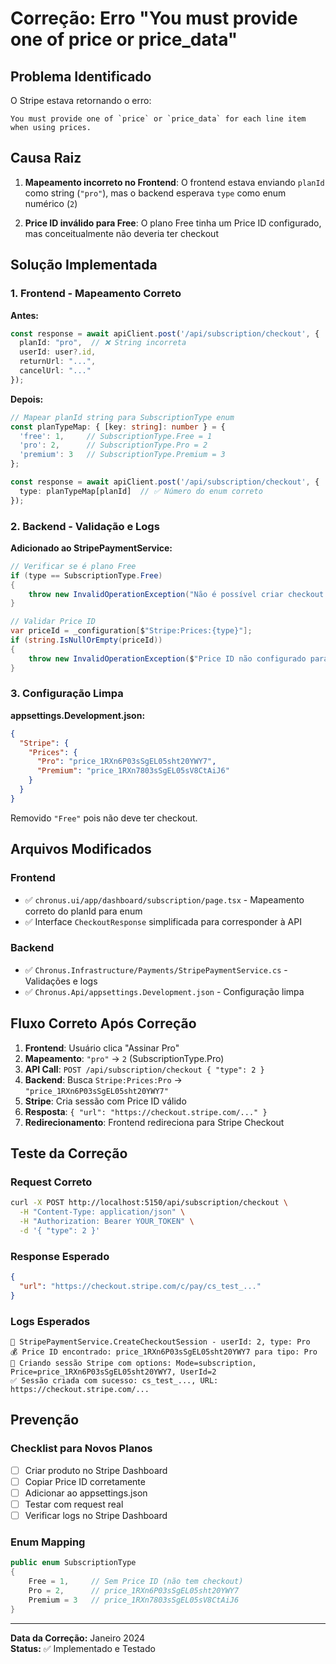 # Correção: Erro "You must provide one of price or price_data"

## Problema Identificado

O Stripe estava retornando o erro:
```
You must provide one of `price` or `price_data` for each line item when using prices.
```

## Causa Raiz

1. **Mapeamento incorreto no Frontend**: O frontend estava enviando `planId` como string (`"pro"`), mas o backend esperava `type` como enum numérico (`2`)

2. **Price ID inválido para Free**: O plano Free tinha um Price ID configurado, mas conceitualmente não deveria ter checkout

## Solução Implementada

### 1. Frontend - Mapeamento Correto
**Antes:**
```typescript
const response = await apiClient.post('/api/subscription/checkout', {
  planId: "pro",  // ❌ String incorreta
  userId: user?.id,
  returnUrl: "...",
  cancelUrl: "..."
});
```

**Depois:**
```typescript
// Mapear planId string para SubscriptionType enum
const planTypeMap: { [key: string]: number } = {
  'free': 1,     // SubscriptionType.Free = 1
  'pro': 2,      // SubscriptionType.Pro = 2
  'premium': 3   // SubscriptionType.Premium = 3
};

const response = await apiClient.post('/api/subscription/checkout', {
  type: planTypeMap[planId]  // ✅ Número do enum correto
});
```

### 2. Backend - Validação e Logs
**Adicionado ao StripePaymentService:**
```csharp
// Verificar se é plano Free
if (type == SubscriptionType.Free)
{
    throw new InvalidOperationException("Não é possível criar checkout para plano gratuito");
}

// Validar Price ID
var priceId = _configuration[$"Stripe:Prices:{type}"];
if (string.IsNullOrEmpty(priceId))
{
    throw new InvalidOperationException($"Price ID não configurado para o plano {type}");
}
```

### 3. Configuração Limpa
**appsettings.Development.json:**
```json
{
  "Stripe": {
    "Prices": {
      "Pro": "price_1RXn6P03sSgEL05sht20YWY7",
      "Premium": "price_1RXn7803sSgEL05sV8CtAiJ6"
    }
  }
}
```

Removido `"Free"` pois não deve ter checkout.

## Arquivos Modificados

### Frontend
- ✅ `chronus.ui/app/dashboard/subscription/page.tsx` - Mapeamento correto do planId para enum
- ✅ Interface `CheckoutResponse` simplificada para corresponder à API

### Backend
- ✅ `Chronus.Infrastructure/Payments/StripePaymentService.cs` - Validações e logs
- ✅ `Chronus.Api/appsettings.Development.json` - Configuração limpa

## Fluxo Correto Após Correção

1. **Frontend**: Usuário clica "Assinar Pro"
2. **Mapeamento**: `"pro"` → `2` (SubscriptionType.Pro)
3. **API Call**: `POST /api/subscription/checkout { "type": 2 }`
4. **Backend**: Busca `Stripe:Prices:Pro` → `"price_1RXn6P03sSgEL05sht20YWY7"`
5. **Stripe**: Cria sessão com Price ID válido
6. **Resposta**: `{ "url": "https://checkout.stripe.com/..." }`
7. **Redirecionamento**: Frontend redireciona para Stripe Checkout

## Teste da Correção

### Request Correto
```bash
curl -X POST http://localhost:5150/api/subscription/checkout \
  -H "Content-Type: application/json" \
  -H "Authorization: Bearer YOUR_TOKEN" \
  -d '{ "type": 2 }'
```

### Response Esperado
```json
{
  "url": "https://checkout.stripe.com/c/pay/cs_test_..."
}
```

### Logs Esperados
```
🔄 StripePaymentService.CreateCheckoutSession - userId: 2, type: Pro
💰 Price ID encontrado: price_1RXn6P03sSgEL05sht20YWY7 para tipo: Pro
🚀 Criando sessão Stripe com options: Mode=subscription, Price=price_1RXn6P03sSgEL05sht20YWY7, UserId=2
✅ Sessão criada com sucesso: cs_test_..., URL: https://checkout.stripe.com/...
```

## Prevenção

### Checklist para Novos Planos
- [ ] Criar produto no Stripe Dashboard
- [ ] Copiar Price ID corretamente
- [ ] Adicionar ao appsettings.json
- [ ] Testar com request real
- [ ] Verificar logs no Stripe Dashboard

### Enum Mapping
```csharp
public enum SubscriptionType
{
    Free = 1,     // Sem Price ID (não tem checkout)
    Pro = 2,      // price_1RXn6P03sSgEL05sht20YWY7
    Premium = 3   // price_1RXn7803sSgEL05sV8CtAiJ6
}
```

---

**Data da Correção:** Janeiro 2024  
**Status:** ✅ Implementado e Testado 